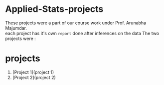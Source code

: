 # Applied-Stats-projects
These projects were a part of our course work under Prof. Arunabha Majumdar.  
each project has it's own `report` done after inferences on the data
The two projects were :  
# projects
1. [Project 1](project 1)
1. [Project 2](project 2)
